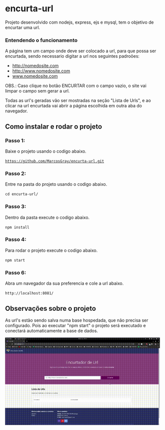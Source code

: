 # encurta-url
Projeto desenvolvido com nodejs, express, ejs e mysql, tem o objetivo de encurtar uma url.

### Entendendo o funcionamento
 
A página tem um campo onde deve ser colocado a url, para que possa ser encurtada, sendo necessario digitar a url nos seguintes padroões:
 - http://nomedosite.com
 - http://www.nomedosite.com
 - www.nomedosite.com

OBS.: Caso clique no botão ENCURTAR com o campo vazio, o site vai limpar o campo sem gerar a url.

Todas as url's geradas vão ser mostradas na seção "Lista de Urls", e ao clicar na url encurtada vai abrir a página escolhida em outra aba do navegador.

## Como instalar e rodar o projeto

### Passo 1:
Baixe o projeto usando o codigo abaixo.

<code>https://github.com/MarcosGray/encurta-url.git</code>

### Passo 2:
Entre na pasta do projeto usando o codigo abaixo.

<code>cd encurta-url/</code>

### Passo 3:
Dentro da pasta execute o codigo abaixo.

<code>npm install</code>

### Passo 4:
Para rodar o projeto execute o codigo abaixo.

<code>npm start</code>

### Passo 6:
Abra um navegador da sua preferencia e cole a url abaixo.

<code>http://localhost:8081/</code>

## Observações sobre o projeto
As url's estão sendo salva numa base hospedada, que não precisa ser configurado. Pois ao executar "npm start" o projeto será executado e conectará automaticamente a base de dados.



![Demo do site encurtador de Url](public/images/encurtador.gif)
  

 
